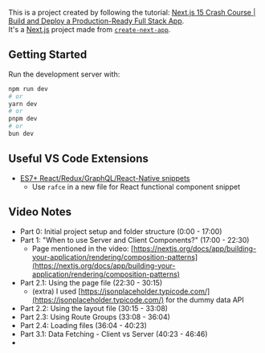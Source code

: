 This is a project created by following the tutorial: [Next.js 15 Crash Course | Build and Deploy a Production-Ready Full Stack App](https://www.youtube.com/watch?v=Zq5fmkH0T78).<br />
It's a [Next.js](https://nextjs.org) project made from [`create-next-app`](https://nextjs.org/docs/app/api-reference/cli/create-next-app).<br />


## Getting Started

Run the development server with:

```bash
npm run dev
# or
yarn dev
# or
pnpm dev
# or
bun dev
```

## Useful VS Code Extensions
- [ES7+ React/Redux/GraphQL/React-Native snippets](https://marketplace.visualstudio.com/items?itemName=dsznajder.es7-react-js-snippets)
  - Use `rafce` in a new file for React functional component snippet

## Video Notes
- Part 0: Initial project setup and folder structure (0:00 - 17:00)
- Part 1: "When to use Server and Client Components?" (17:00 - 22:30)
	- Page mentioned in the video: [https://nextjs.org/docs/app/building-your-application/rendering/composition-patterns](https://nextjs.org/docs/app/building-your-application/rendering/composition-patterns)
- Part 2.1: Using the page file (22:30 - 30:15)
	- (extra) I used [https://jsonplaceholder.typicode.com/](https://jsonplaceholder.typicode.com/) for the dummy data API
- Part 2.2: Using the layout file (30:15 - 33:08)
- Part 2.3: Using Route Groups (33:08 - 36:04)
- Part 2.4: Loading files (36:04 - 40:23)
- Part 3.1: Data Fetching - Client vs Server (40:23 - 46:46)
- 
